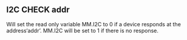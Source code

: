 ## I2C CHECK addr

Will set the read only variable MM.I2C to 0 if a device responds at the address‘addr’. MM.I2C will be set to 1 if there is no response.